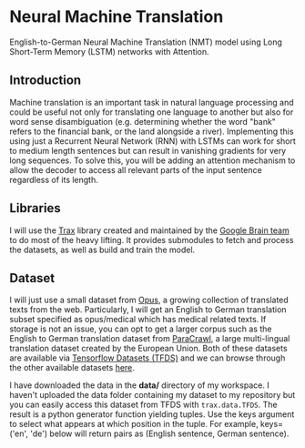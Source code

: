 # Neural Machine Translation
English-to-German Neural Machine Translation (NMT) model using Long Short-Term Memory (LSTM) networks with Attention.

## Introduction

Machine translation is an important task in natural language processing and could be useful not only for translating one 
language to another but also for word sense disambiguation (e.g. determining whether the word "bank" refers to the financial bank, 
or the land alongside a river). Implementing this using just a Recurrent Neural Network (RNN) with LSTMs can work for short to medium length 
sentences but can result in vanishing gradients for very long sequences. 
To solve this, you will be adding an attention mechanism to allow
 the decoder to access all relevant parts of the input sentence regardless of its length.

## Libraries
I will use the [Trax](https://github.com/google/trax) library created and maintained by the [Google Brain team](https://research.google/teams/brain/) to do most of the heavy lifting. 
It provides submodules to fetch and process the datasets, as well as build and train the model.

## Dataset

I will just use a small dataset from [Opus](https://opus.nlpl.eu/), a growing collection of translated texts from the web. 
Particularly, I will get an English to German translation subset specified as opus/medical which has medical related texts. 
If storage is not an issue, you can opt to get a larger corpus such as the English to German translation dataset from [ParaCrawl](https://paracrawl.eu/), 
a large multi-lingual translation dataset created by the European Union. 
Both of these datasets are available via [Tensorflow Datasets (TFDS)](https://www.tensorflow.org/datasets) and we 
can browse through the other available datasets [here](https://www.tensorflow.org/datasets/catalog/overview). 

I have downloaded the data in the **data/** directory of my workspace. I haven't uploaded the data folder containing my dataset to my repository 
but you can easily access this dataset from TFDS with `trax.data.TFDS`. 
The result is a python generator function yielding tuples. Use the keys argument to select what appears at which position in the tuple. 
For example, keys=('en', 'de') below will return pairs as (English sentence, German sentence).